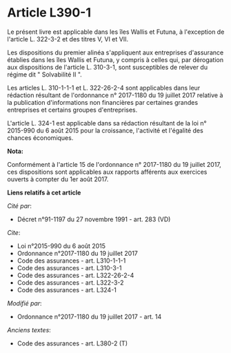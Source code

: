 # Article L390-1

Le présent livre est applicable dans les îles Wallis et Futuna, à l'exception de l'article L. 322-3-2 et des titres V, VI et
VII. 

Les dispositions du premier alinéa s'appliquent aux entreprises d'assurance établies dans les îles Wallis et Futuna, y
compris à celles qui, par dérogation aux dispositions de l'article L. 310-3-1, sont susceptibles de relever du régime dit "
Solvabilité II ". 

Les articles L. 310-1-1-1 et L. 322-26-2-4 sont applicables dans leur rédaction résultant de l'ordonnance n° 2017-1180 du 19
juillet 2017 relative à la publication d'informations non financières par certaines grandes entreprises et certains groupes
d'entreprises. 

L'article L. 324-1 est applicable dans sa rédaction résultant de la loi n° 2015-990 du 6 août 2015 pour la croissance,
l'activité et l'égalité des chances économiques.

**Nota:**

Conformément à l'article 15 de l'ordonnance n° 2017-1180 du 19 juillet 2017, ces dispositions sont applicables aux rapports
afférents aux exercices ouverts à compter du 1er août 2017.

**Liens relatifs à cet article**

_Cité par_:

  - Décret n°91-1197 du 27 novembre 1991 - art. 283 (VD)

_Cite_:

  - Loi n°2015-990 du 6 août 2015
  - Ordonnance n°2017-1180 du 19 juillet 2017
  - Code des assurances - art. L310-1-1-1
  - Code des assurances - art. L310-3-1
  - Code des assurances - art. L322-26-2-4
  - Code des assurances - art. L322-3-2
  - Code des assurances - art. L324-1

_Modifié par_:

  - Ordonnance n°2017-1180 du 19 juillet 2017 - art. 14

_Anciens textes_:

  - Code des assurances - art. L380-2 (T)
